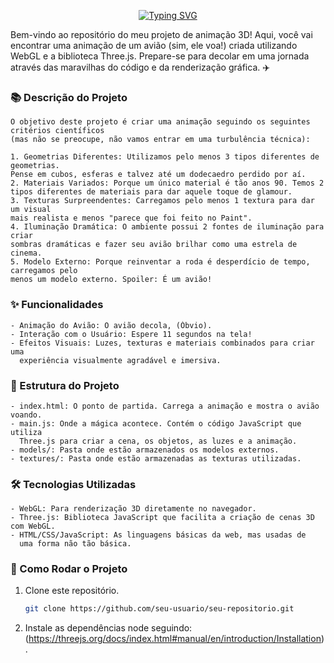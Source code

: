 
<p align="center">
<a href="https://git.io/typing-svg"><img src="https://readme-typing-svg.demolab.com?font=Fira+Code&weight=100&size=15&pause=1000&width=435&lines=%F0%9F%9B%AB+Projeto+de+Anima%C3%A7%C3%A3o+3D+com+WebGL+e+Three.js+%F0%9F%9B%AB" alt="Typing SVG" /></a>
</p>
Bem-vindo ao repositório do meu projeto de animação 3D! Aqui, você vai encontrar uma animação de um avião (sim, ele voa!) criada utilizando WebGL e a biblioteca Three.js. Prepare-se para decolar em uma jornada através das maravilhas do código e da renderização gráfica. ✈️

### 📚 Descrição do Projeto
```
O objetivo deste projeto é criar uma animação seguindo os seguintes critérios científicos
(mas não se preocupe, não vamos entrar em uma turbulência técnica):

1. Geometrias Diferentes: Utilizamos pelo menos 3 tipos diferentes de geometrias.
Pense em cubos, esferas e talvez até um dodecaedro perdido por aí.
2. Materiais Variados: Porque um único material é tão anos 90. Temos 2
tipos diferentes de materiais para dar aquele toque de glamour.
3. Texturas Surpreendentes: Carregamos pelo menos 1 textura para dar um visual
mais realista e menos "parece que foi feito no Paint".
4. Iluminação Dramática: O ambiente possui 2 fontes de iluminação para criar
sombras dramáticas e fazer seu avião brilhar como uma estrela de cinema.
5. Modelo Externo: Porque reinventar a roda é desperdício de tempo, carregamos pelo
menos um modelo externo. Spoiler: É um avião!
```
### ✨ Funcionalidades
```
- Animação do Avião: O avião decola, (Óbvio).
- Interação com o Usuário: Espere 11 segundos na tela!
- Efeitos Visuais: Luzes, texturas e materiais combinados para criar uma
  experiência visualmente agradável e imersiva.
```
### 📂 Estrutura do Projeto
```
- index.html: O ponto de partida. Carrega a animação e mostra o avião voando.
- main.js: Onde a mágica acontece. Contém o código JavaScript que utiliza
  Three.js para criar a cena, os objetos, as luzes e a animação.
- models/: Pasta onde estão armazenados os modelos externos.
- textures/: Pasta onde estão armazenadas as texturas utilizadas.
```
### 🛠️ Tecnologias Utilizadas
```
- WebGL: Para renderização 3D diretamente no navegador.
- Three.js: Biblioteca JavaScript que facilita a criação de cenas 3D com WebGL.
- HTML/CSS/JavaScript: As linguagens básicas da web, mas usadas de
  uma forma não tão básica.
```
### 🚀 Como Rodar o Projeto

1. Clone este repositório.
   ```bash
   git clone https://github.com/seu-usuario/seu-repositorio.git
2. Instale as dependências node seguindo: (https://threejs.org/docs/index.html#manual/en/introduction/Installation).
